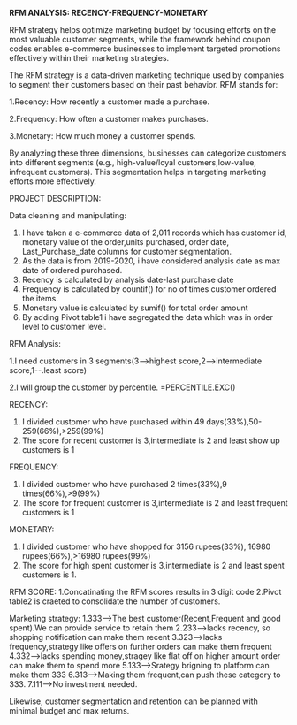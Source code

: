 **RFM ANALYSIS:
RECENCY-FREQUENCY-MONETARY**

RFM strategy helps optimize marketing budget by focusing efforts on the most valuable customer segments, while the framework behind coupon codes enables e-commerce businesses to implement targeted promotions effectively within their marketing strategies.

The RFM strategy is a data-driven marketing technique used by companies to segment their customers based on their past behavior. RFM stands for:

1.Recency: How recently a customer made a purchase.

2.Frequency: How often a customer makes purchases.

3.Monetary: How much money a customer spends.

By analyzing these three dimensions, businesses can categorize customers into different segments (e.g., high-value/loyal customers,low-value, infrequent customers). This segmentation helps in targeting marketing efforts more effectively.

PROJECT DESCRIPTION:

Data cleaning and manipulating:

1. I have taken a e-commerce data of 2,011 records which has customer id, monetary value of the order,units purchased, order date,	Last_Purchase_date columns for customer segmentation.
2. As the data is from 2019-2020, i have considered analysis date as max date of ordered purchased.
3. Recency is calculated by analysis date-last purchase date
4. Frequency is calculated by countif() for no of times customer ordered the items.
5. Monetary value is calculated by sumif() for total order amount
6. By adding Pivot table1 i have segregated the data which was in order level to customer level.
   
RFM Analysis:

1.I need customers in 3 segments(3-->highest score,2-->intermediate score,1--.least score)

2.I will group the customer by percentile. =PERCENTILE.EXC()

RECENCY:
1. I divided customer who have purchased within 49 days(33%),50-259(66%),>259(99%)
2. The score for recent customer is 3,intermediate is 2 and least show up customers is 1
   
FREQUENCY:
1. I divided customer who have purchased 2 times(33%),9 times(66%),>9(99%)
2. The score for frequent customer is 3,intermediate is 2 and least frequent customers is 1

MONETARY:
1. I divided customer who have shopped for 3156 rupees(33%), 16980 rupees(66%),>16980 rupees(99%)
2. The score for high spent customer is 3,intermediate is 2 and least spent customers is 1.

RFM SCORE:
1.Concatinating the RFM scores results in 3 digit code
2.Pivot table2 is craeted to consolidate the number of customers.

Marketing strategy:
1.333-->The best customer(Recent,Frequent and good spent).We can provide service to retain them
2.233-->lacks recency, so shopping notification can make them recent
3.323-->lacks frequency,strategy like offers on further orders can make them frequent
4.332-->lacks spending money,stragey like flat off on higher amount order can make them to spend more
5.133-->Srategy brigning to platform can make them 333
6.313-->Making them frequent,can push these category to 333.
7.111-->No investment needed.

Likewise, customer segmentation and retention can be planned with minimal budget and max returns.







